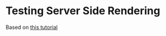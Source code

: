 # Testing Server Side Rendering

Based on [this tutorial](https://www.youtube.com/watch?v=82tZAPMHfT4)
